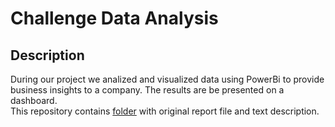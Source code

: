 # Challenge Data Analysis

## Description
During our project we analized and visualized data using PowerBi to provide business insights to a company. The results are be presented on a dashboard.  
This repository contains [folder](https://github.com/IrinaSing/challenge-data-analysis/tree/main/report) with original report file and text description.

